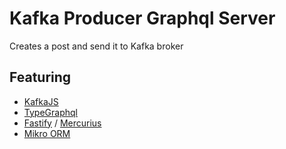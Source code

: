# Kafka Producer Graphql Server

Creates a post and send it to Kafka broker

## Featuring

-   [KafkaJS](https://kafka.js.org/)
-   [TypeGraphql](https://typegraphql.com/)
-   [Fastify](fastify.io) / [Mercurius](https://mercurius.dev/)
-   [Mikro ORM](https://mikro-orm.io/)

